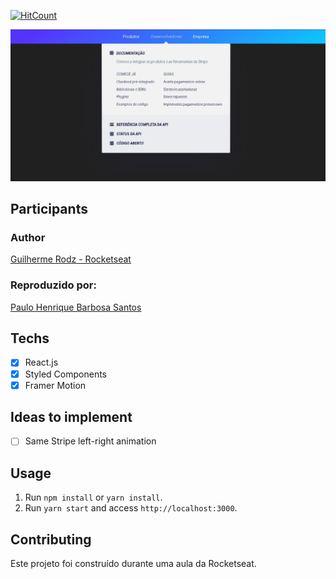 [![HitCount](https://hits.dwyl.com/phprograming/aqui.svg)](https://hits.dwyl.com/phprograming/aqui)

![stripe-menu](stripe-menu.JPG)

## Participants

### Author

[Guilherme Rodz - Rocketseat](https://github.com/Rocketseat)

### Reproduzido por:

[Paulo Henrique Barbosa Santos](https://www.linkedin.com/in/paulo-henrique-barbosa/)

## Techs

- [x] React.js
- [x] Styled Components
- [x] Framer Motion

## Ideas to implement

- [ ] Same Stripe left-right animation

## Usage

1. Run `npm install` or `yarn install`.<br />
2. Run `yarn start` and access `http://localhost:3000`.<br />

## Contributing

Este projeto foi construído durante uma aula da Rocketseat.
